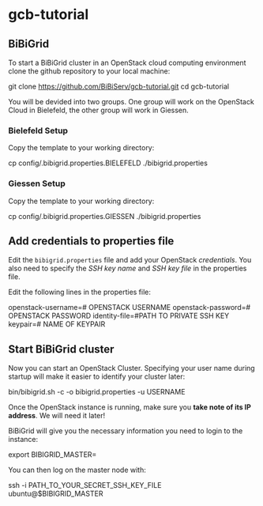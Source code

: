 # gcb-tutorial

## BiBiGrid
To start a BiBiGrid cluster in an OpenStack cloud computing environment
clone the github repository to your local machine:

  git clone https://github.com/BiBiServ/gcb-tutorial.git
  cd gcb-tutorial
  
You will be devided into two groups. One group will work on the
OpenStack Cloud in Bielefeld, the other group will work in Giessen.

### Bielefeld Setup

Copy the template to your working directory:

  cp config/.bibigrid.properties.BIELEFELD ./bibigrid.properties
  
### Giessen Setup

Copy the template to your working directory:

  cp config/.bibigrid.properties.GIESSEN ./bibigrid.properties
  
## Add credentials to properties file

Edit the `bibigrid.properties` file and add your OpenStack *credentials*.
You also need to specify the *SSH key name* and *SSH key file* in the
properties file. 

Edit the following lines in the properties file:

  openstack-username=# OPENSTACK USERNAME
  openstack-password=# OPENSTACK PASSWORD
  identity-file=#PATH TO PRIVATE SSH KEY
  keypair=# NAME OF KEYPAIR

## Start BiBiGrid cluster

Now you can start an OpenStack Cluster. Specifying your user name
during startup will make it easier to identify your cluster later:

  bin/bibigrid.sh -c -o bibigrid.properties -u USERNAME

Once the OpenStack instance is running, make sure you **take note of its IP
address**. We will need it later!

BiBiGrid will give you the necessary information you need to
login to the instance:

  export BIBIGRID_MASTER=<OPENSTACK INSTANCE IP ADDRESS>

You can then log on the master node with:

  ssh -i PATH_TO_YOUR_SECRET_SSH_KEY_FILE ubuntu@$BIBIGRID_MASTER


